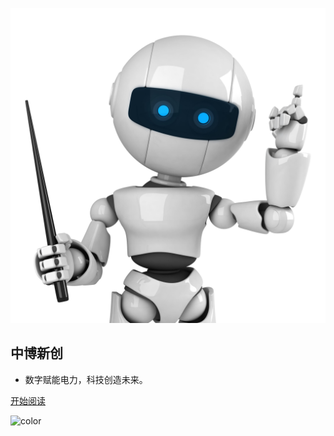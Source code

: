 ![icon](./images/机器人思考.jpg)

## 中博新创

- 数字赋能电力，科技创造未来。



[开始阅读](README.md)



<!-- 背景色 -->
![color](#fff)




